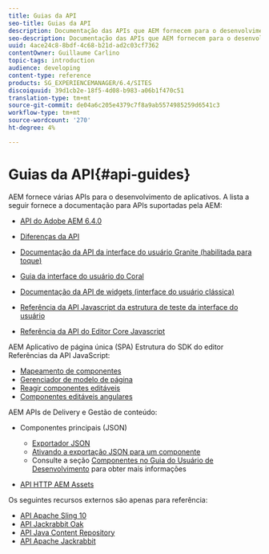 ```yaml
---
title: Guias da API
seo-title: Guias da API
description: Documentação das APIs que AEM fornecem para o desenvolvimento de aplicativos
seo-description: Documentação das APIs que AEM fornecem para o desenvolvimento de aplicativos
uuid: 4ace24c8-8bdf-4c68-b21d-ad2c03cf7362
contentOwner: Guillaume Carlino
topic-tags: introduction
audience: developing
content-type: reference
products: SG_EXPERIENCEMANAGER/6.4/SITES
discoiquuid: 39d1cb2e-18f5-4d08-b983-a06b1f470c51
translation-type: tm+mt
source-git-commit: de04a6c205e4379c7f8a9ab5574985259d6541c3
workflow-type: tm+mt
source-wordcount: '270'
ht-degree: 4%

---
```



# Guias da API{#api-guides}

AEM fornece várias APIs para o desenvolvimento de aplicativos. A lista a seguir fornece a documentação para APIs suportadas pela AEM:

* [API do Adobe AEM 6.4.0](https://helpx.adobe.com/experience-manager/6-4/sites/developing/using/reference-materials/javadoc/index.html)

* [Diferenças da API](https://helpx.adobe.com/experience-manager/6-4/sites/developing/using/reference-materials/diff-previous/changes.html)

* [Documentação da API da interface do usuário Granite (habilitada para toque)](https://helpx.adobe.com/experience-manager/6-4/sites/developing/using/reference-materials/granite-ui/api/index.html)

* [Guia da interface do usuário do Coral](https://helpx.adobe.com/experience-manager/6-4/sites/developing/using/reference-materials/coral-ui/coralui3/index.html)

* [Documentação da API de widgets (interface do usuário clássica)](https://helpx.adobe.com/experience-manager/6-4/sites/developing/using/reference-materials/widgets-api/index.html)

* [Referência da API Javascript da estrutura de teste da interface do usuário](https://helpx.adobe.com/experience-manager/6-4/sites/developing/using/reference-materials/test-api/index.html)

* [Referência da API do Editor Core Javascript](https://helpx.adobe.com/experience-manager/6-4/sites/developing/using/reference-materials/jsdoc/ui-touch/editor-core/index.html)

AEM Aplicativo de página única (SPA) Estrutura do SDK do editor Referências da API JavaScript:

* [Mapeamento de componentes](https://www.npmjs.com/package/@adobe/aem-spa-component-mapping)
* [Gerenciador de modelo de página](https://www.npmjs.com/package/@adobe/aem-spa-page-model-manager)
* [Reagir componentes editáveis](https://www.npmjs.com/package/@adobe/aem-react-editable-components)
* [Componentes editáveis angulares](https://www.npmjs.com/package/@adobe/aem-angular-editable-components)

AEM APIs de Delivery e Gestão de conteúdo:

* Componentes principais (JSON)

   * [Exportador JSON](/help/sites-developing/json-exporter.md)
   * [Ativando a exportação JSON para um componente](/help/sites-developing/json-exporter-components.md)
   * Consulte a seção [Componentes no Guia do Usuário de Desenvolvimento](https://helpx.adobe.com/experience-manager/6-4/sites/developing/user-guide.html?topic=/experience-manager/6-4/sites/developing/morehelp/components.ug.js) para obter mais informações

* [API HTTP AEM Assets](/help/assets/mac-api-assets.md)

Os seguintes recursos externos são apenas para referência:

* [API Apache Sling 10](https://sling.apache.org/apidocs/sling10/)
* [API Jackrabbit Oak](https://jackrabbit.apache.org/oak/docs/oak_api/overview.html)
* [API Java Content Repository](https://docs.adobe.com/docs/en/spec/javax.jcr/javadocs/jcr-2.0/index.html)
* [API Apache Jackrabbit](https://jackrabbit.apache.org/api)

